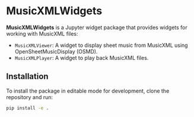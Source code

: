 # MusicXMLWidgets

**MusicXMLWidgets** is a Jupyter widget package that provides widgets for working with MusicXML files:
- `MusicXMLViewer`: A widget to display sheet music from MusicXML using OpenSheetMusicDisplay (OSMD).
- `MusicXMLPlayer`: A widget to play back MusicXML files.

## Installation
To install the package in editable mode for development, clone the repository and run:
```bash
pip install -e .
